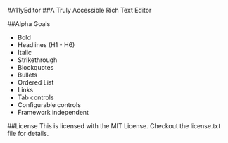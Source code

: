 #A11yEditor
##A Truly Accessible Rich Text Editor

##Alpha Goals

- Bold
- Headlines (H1 - H6)
- Italic
- Strikethrough
- Blockquotes
- Bullets
- Ordered List
- Links
- Tab controls
- Configurable controls
- Framework independent

##License
This is licensed with the MIT License. Checkout the license.txt file for details.

